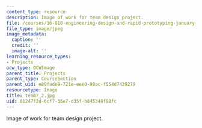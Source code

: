 ```yaml
---
content_type: resource
description: Image of work for team design project.
file: /courses/16-810-engineering-design-and-rapid-prototyping-january-iap-2005/01247f2d6cf736e7d35fb845348f98fc_team7_2.jpg
file_type: image/jpeg
image_metadata:
  caption: ''
  credit: ''
  image-alt: ''
learning_resource_types:
- Projects
ocw_type: OCWImage
parent_title: Projects
parent_type: CourseSection
parent_uid: e89fade9-721e-eee0-98ac-f554d7439279
resourcetype: Image
title: team7_2.jpg
uid: 01247f2d-6cf7-36e7-d35f-b845348f98fc
---
```

Image of work for team design project.

